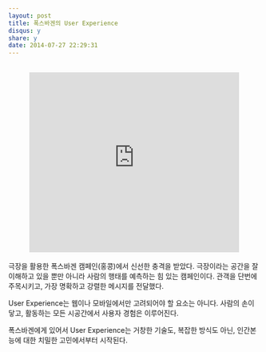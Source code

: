 ```yaml
---
layout: post
title: 폭스바겐의 User Experience
disqus: y
share: y
date: 2014-07-27 22:29:31
---
```


</br>

<center>
<embed src="http://www.youtube.com/v/0sbz_LmPnvk?hl=ko_KR&amp;version=3&amp;rel=0" type="application/x-shockwave-flash" width="420" height="360" ="always" allowfullscreen="true"></embed>
</center>

</br>
극장을 활용한 폭스바겐 캠페인(홍콩)에서 신선한 충격을 받았다. 극장이라는 공간을 잘 이해하고 있을 뿐만 아니라 사람의 행태를 예측하는 힘 있는 캠페인이다. 관객을 단번에 주목시키고, 가장 명확하고 강렬한 메시지를 전달했다. 

User Experience는 웹이나 모바일에서만 고려되어야 할 요소는 아니다. 사람의 손이 닿고, 활동하는 모든 시공간에서 사용자 경험은 이루어진다. 

폭스바겐에게 있어서 User Experience는 거창한 기술도, 복잡한 방식도 아닌, 인간본능에 대한 치밀한 고민에서부터 시작된다. 